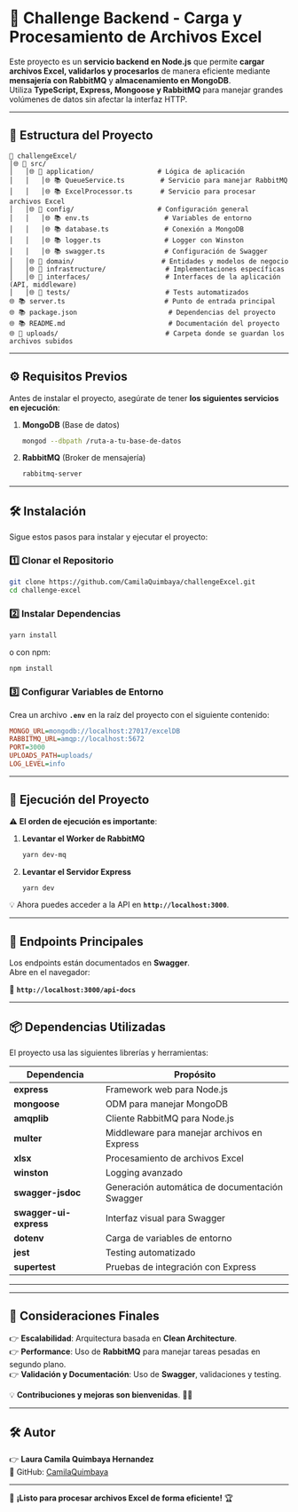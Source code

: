 # 🚀 Challenge Backend - Carga y Procesamiento de Archivos Excel

Este proyecto es un **servicio backend en Node.js** que permite **cargar archivos Excel, validarlos y procesarlos** de manera eficiente mediante **mensajería con RabbitMQ** y **almacenamiento en MongoDB**.  
Utiliza **TypeScript, Express, Mongoose y RabbitMQ** para manejar grandes volúmenes de datos sin afectar la interfaz HTTP.

---

## 📂 **Estructura del Proyecto**

```
📂 challengeExcel/
│🌐 📂 src/
│   │🌐 📂 application/                # Lógica de aplicación
│   │   │🌐 📚 QueueService.ts         # Servicio para manejar RabbitMQ
│   │   │🌐 📚 ExcelProcessor.ts       # Servicio para procesar archivos Excel
│   │🌐 📂 config/                     # Configuración general
│   │   │🌐 📚 env.ts                   # Variables de entorno
│   │   │🌐 📚 database.ts              # Conexión a MongoDB
│   │   │🌐 📚 logger.ts                # Logger con Winston
│   │   │🌐 📚 swagger.ts               # Configuración de Swagger
│   │🌐 📂 domain/                      # Entidades y modelos de negocio
│   │🌐 📂 infrastructure/               # Implementaciones específicas
│   │🌐 📂 interfaces/                   # Interfaces de la aplicación (API, middleware)
│   │🌐 📂 tests/                        # Tests automatizados
🌐 📚 server.ts                         # Punto de entrada principal
🌐 📚 package.json                       # Dependencias del proyecto
🌐 📚 README.md                          # Documentación del proyecto
🌐 📂 uploads/                           # Carpeta donde se guardan los archivos subidos
```

---

## ⚙️ **Requisitos Previos**
Antes de instalar el proyecto, asegúrate de tener **los siguientes servicios en ejecución**:

1. **MongoDB** (Base de datos)
   ```bash
   mongod --dbpath /ruta-a-tu-base-de-datos
   ```
2. **RabbitMQ** (Broker de mensajería)
   ```bash
   rabbitmq-server
   ```

---

## 🛠️ **Instalación**
Sigue estos pasos para instalar y ejecutar el proyecto:

### 1️⃣ **Clonar el Repositorio**
```bash
git clone https://github.com/CamilaQuimbaya/challengeExcel.git
cd challenge-excel
```

### 2️⃣ **Instalar Dependencias**
```bash
yarn install
```
o con npm:
```bash
npm install
```

### 3️⃣ **Configurar Variables de Entorno**
Crea un archivo **`.env`** en la raíz del proyecto con el siguiente contenido:

```ini
MONGO_URL=mongodb://localhost:27017/excelDB
RABBITMQ_URL=amqp://localhost:5672
PORT=3000
UPLOADS_PATH=uploads/
LOG_LEVEL=info
```

---

## 🚀 **Ejecución del Proyecto**
⚠️ **El orden de ejecución es importante**:  
1. **Levantar el Worker de RabbitMQ**  
   ```bash
   yarn dev-mq
   ```

2. **Levantar el Servidor Express**  
   ```bash
   yarn dev
   ```

💡 Ahora puedes acceder a la API en **`http://localhost:3000`**.

---

## 📌 **Endpoints Principales**
Los endpoints están documentados en **Swagger**.  
Abre en el navegador:

🔗 **`http://localhost:3000/api-docs`**

---

## 📦 **Dependencias Utilizadas**
El proyecto usa las siguientes librerías y herramientas:

| Dependencia | Propósito |
|------------|----------|
| **express** | Framework web para Node.js |
| **mongoose** | ODM para manejar MongoDB |
| **amqplib** | Cliente RabbitMQ para Node.js |
| **multer** | Middleware para manejar archivos en Express |
| **xlsx** | Procesamiento de archivos Excel |
| **winston** | Logging avanzado |
| **swagger-jsdoc** | Generación automática de documentación Swagger |
| **swagger-ui-express** | Interfaz visual para Swagger |
| **dotenv** | Carga de variables de entorno |
| **jest** | Testing automatizado |
| **supertest** | Pruebas de integración con Express |

---



---

## 🔧 **Consideraciones Finales**
👉 **Escalabilidad**: Arquitectura basada en **Clean Architecture**.  
👉 **Performance**: Uso de **RabbitMQ** para manejar tareas pesadas en segundo plano.  
👉 **Validación y Documentación**: Uso de **Swagger**, validaciones y testing.  

💡 **Contribuciones y mejoras son bienvenidas**. 🚀🔥

---

## 🛠️ **Autor**
👉 **Laura Camila Quimbaya Hernandez**  
🔗 GitHub: [CamilaQuimbaya]([https://github.com/tu-usuario](https://github.com/camilaquimbaya))

---

🚀 **¡Listo para procesar archivos Excel de forma eficiente!** 🏆

